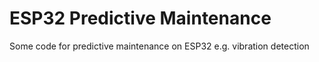 # ESP32 Predictive Maintenance
Some code for predictive maintenance on ESP32 e.g. vibration detection
